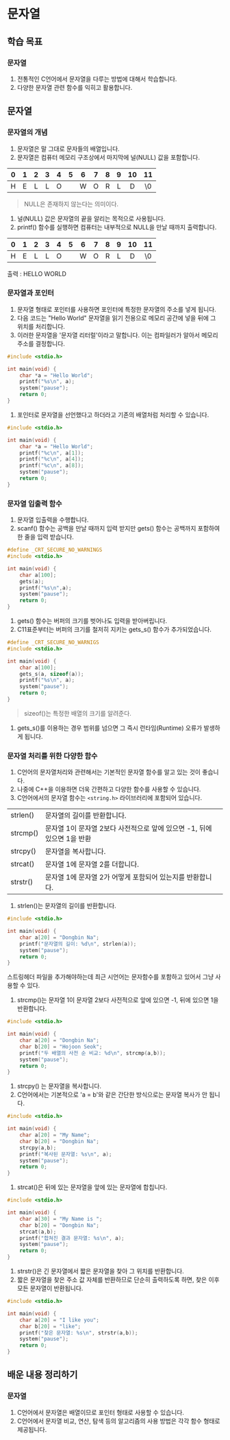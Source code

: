 # 문자열

## 학습 목표

### 문자열

1. 전통적인 C언어에서 문자열을 다루는 방법에 대해서 학습합니다.
1. 다양한 문자열 관련 함수를 익히고 활용합니다.

## 문자열

### 문자열의 개념

1. 문자열은 말 그대로 문자들의 배열입니다.
1. 문자열은 컴퓨터 메모리 구조상에서 마지막에 널(NULL) 값을 포함합니다.

|0|1|2|3|4|5|6|7|8|9|10|11|
|:--:|:--:|:--:|:--:|:--:|:--:|:--:|:--:|:--:|:--:|:--:|:--:|
|H|E|L|L|O| |W|O|R|L|D|\0|

> NULL은 존재하지 않는다는 의미이다.

1. 널(NULL) 값은 문자열의 끝을 알리는 목적으로 사용됩니다.
1. printf() 함수를 실행하면 컴퓨터는 내부적으로 NULL을 만날 때까지 출력합니다.


|0|1|2|3|4|5|6|7|8|9|10|11|
|:--:|:--:|:--:|:--:|:--:|:--:|:--:|:--:|:--:|:--:|:--:|:--:|
|H|E|L|L|O| |W|O|R|L|D|\0|

출력 : HELLO WORLD

### 문자열과 포인터

1. 문자열 형태로 포인터를 사용하면 포인터에 특정한 문자열의 주소를 넣게 됩니다.
1. 다음 코드는 "Hello World" 문자열을 읽기 전용으로 메모리 공간에 넣을 뒤에 그 위치를 처리합니다.
1. 이러한 문자열을 '문자열 리터럴'이라고 말합니다. 이는 컴파일러가 알아서 메모리 주소를 결정합니다.

```c
#include <stdio.h>

int main(void) {
    char *a = "Hello World";
    printf("%s\n", a);
    system("pause");
    return 0;
}
```

1. 포인터로 문자열을 선언했다고 하더라고 기존의 배열처럼 처리할 수 있습니다.

```c
#include <stdio.h>

int main(void) {
    char *a = "Hello World";
    printf("%c\n", a[1]);
    printf("%c\n", a[4]);
    printf("%c\n", a[8]);
    system("pause");
    return 0;
}
```

### 문자열 입출력 함수

1. 문자열 입출력을 수행합니다.
1. scanf() 함수는 공백을 만날 때까지 입력 받지만 gets() 함수는 공백까지 포함하여 한 줄을 입력 받습니다.

```c
#define _CRT_SECURE_NO_WARNINGS
#include <stdio.h>

int main(void) {
    char a[100];
    gets(a);
    printf("%s\n",a);
    system("pause");
    return 0;
}
```

1. gets() 함수는 버퍼의 크기를 벗어나도 입력을 받아버립니다.
1. C11표준부터는 버퍼의 크기를 철저히 지키는 gets_s() 함수가 추가되었습니다.

```c
#define _CRT_SECURE_NO_WARNIGS
#include <stdio.h>

int main(void) {
    char a[100];
    gets_s(a, sizeof(a));
    printf("%s\n", a);
    system("pause");
    return 0;
}
```

> sizeof()는 특정한 배열의 크기를 알려준다.

1. gets_s()를 이용하는 경우 범위를 넘으면 그 즉시 런타임(Runtime) 오류가 발생하게 됩니다.

### 문자열 처리를 위한 다양한 함수

1. C언어의 문자열처리와 관련해서는 기본적인 문자열 함수를 알고 있는 것이 좋습니다.
1. 나중에 C++을 이용하면 더욱 간편하고 다양한 함수를 사용할 수 있습니다.
1. C언어에서의 문자열 함수는 `<string.h>` 라이브러리에 포함되어 있습니다.

|   |   |
|---|---|
|strlen()|문자열의 길이를 반환합니다.|
|strcmp()|문자열 1이 문자열 2보다 사전적으로 앞에 있으면 -1, 뒤에 있으면 1을 반환|
|strcpy()|문자열을 복사합니다.|
|strcat()|문자열 1에 문자열 2를 더합니다.|
|strstr()|문자열 1에 문자열 2가 어떻게 포함되어 있는지를 반환합니다.|

1. strlen()는 문자열의 길이를 반환합니다.

```c
#include <stdio.h>

int main(void) {
    char a[20] = "Dongbin Na";
    printf("문자열의 길이: %d\n", strlen(a));
    system("pause");
    return 0;
}
```

스트링헤더 파일을 추가해야하는데 최근 시언어는 문자함수를 포함하고 있어서 그냥 사용할 수 있다.

1. strcmp()는 문자열 1이 문자열 2보다 사전적으로 앞에 있으면 -1, 뒤에 있으면 1을 반환합니다.

```c
#include <stdio.h>

int main(void) {
    char a[20] = "Dongbin Na";
    char b[20] = "Hojoon Seok";
    printf("두 배열의 사전 순 비교: %d\n", strcmp(a,b));
    system("pause");
    return 0;
}
```

1. strcpy() 는 문자열을 복사합니다.
1. C언어에서는 기본적으로 'a = b'와 같은 간단한 방식으로는 문자열 복사가 안 됩니다.

```c
#include <stdio.h>

int main(void) {
    char a[20] = "My Name";
    char b[20] = "Dongbin Na";
    strcpy(a,b);
    printf("복사된 문자열: %s\n", a);
    system("pause");
    return 0;
}
```

1. strcat()은 뒤에 있는 문자열을 앞에 있는 문자열에 합칩니다.

```c
#include <stdio.h>

int main(void) {
    char a[30] = "My Name is ";
    char b[20] = "Dongbin Na";
    strcat(a,b);
    printf("합쳐진 결과 문자열: %s\n", a);
    system("pause");
    return 0;
}
```

1. strstr()은 긴 문자열에서 짧은 문자열을 찾아 그 위치를 반환합니다.
1. 짧은 문자열을 찾은 주소 값 자체를 반환하므로 단순히 출력하도록 하면, 찾은 이후 모든 문자열이 반환됩니다.

```c
#include <stdio.h>

int main(void) {
    char a[20] = "I like you";
    char b[20] = "like";
    printf("찾은 문자열: %s\n", strstr(a,b));
    system("pause");
    return 0;
}
```

## 배운 내용 정리하기

### 문자열

1. C언어에서 문자열은 배열이므로 포인터 형태로 사용할 수 있습니다.
1. C언어에서 문자열 비교, 연산, 탐색 등의 알고리즘의 사용 방법은 각각 함수 형태로 제공됩니다.

